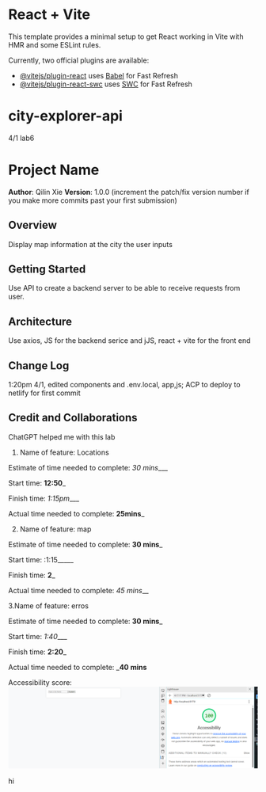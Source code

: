 # React + Vite

This template provides a minimal setup to get React working in Vite with HMR and some ESLint rules.

Currently, two official plugins are available:

- [@vitejs/plugin-react](https://github.com/vitejs/vite-plugin-react/blob/main/packages/plugin-react/README.md) uses [Babel](https://babeljs.io/) for Fast Refresh
- [@vitejs/plugin-react-swc](https://github.com/vitejs/vite-plugin-react-swc) uses [SWC](https://swc.rs/) for Fast Refresh
# city-explorer-api


4/1 lab6
# Project Name

**Author**: Qilin Xie
**Version**: 1.0.0 (increment the patch/fix version number if you make more commits past your first submission)

## Overview
Display map information at the city the user inputs

## Getting Started
Use API to create a backend server to be able to receive requests from user. 

## Architecture
Use axios, JS for the backend serice and jJS, react + vite for the front end

## Change Log
<!-- Use this area to document the iterative changes made to your application as each feature is successfully implemented. Use time stamps. Here's an example:

01-01-2001 4:59pm - Application now has a fully-functional express server, with a GET route for the location resource. -->
1:20pm 4/1, edited components and .env.local, app,js; ACP to deploy to netlify for first commit

## Credit and Collaborations
ChatGPT helped me with this lab


1. Name of feature: Locations

Estimate of time needed to complete: _30 mins____

Start time: __12:50___

Finish time: _1:15pm____

Actual time needed to complete: __25mins___


2. Name of feature: map

Estimate of time needed to complete: __30 mins___

Start time:  :1:15_____

Finish time: __2___

Actual time needed to complete: _45 mins___

3.Name of feature: erros

Estimate of time needed to complete: __30 mins___

Start time: _1:40____

Finish time: __2:20___

Actual time needed to complete: ___40 mins__



Accessibility score: ![alt text](image-1.png)

hi